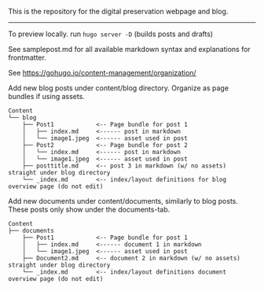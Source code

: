 This is the repository for the digital preservation webpage and blog.

---

To preview locally. run `hugo server -D` (builds posts and drafts)

See samplepost.md for all available markdown syntax and explanations for frontmatter.

See https://gohugo.io/content-management/organization/

Add new blog posts under content/blog directory. Organize as page bundles if using assets.

```
Content
└── blog
    ├── Post1            <-- Page bundle for post 1
    │   ├── index.md     <------ post in markdown
    │   └── image1.jpeg  <------ asset used in post
    ├── Post2            <-- Page bundle for post 2
    │   └── index.md     <------ post in markdown
    │   └── image1.jpeg  <------ asset used in post
    ├── posttitle.md     <-- post 3 in markdown (w/ no assets) straight under blog directory
    └── _index.md        <-- index/layout definitions for blog overview page (do not edit)
```

Add new documents under content/documents, similarly to blog posts. These posts only show under the documents-tab.

```
Content
├── documents
    ├── Post1            <-- Page bundle for post 1
    │   ├── index.md     <------ document 1 in markdown
    │   └── image1.jpeg  <------ asset used in post
    ├── Document2.md     <-- document 2 in markdown (w/ no assets) straight under blog directory
    └── _index.md        <-- index/layout definitions document overview page (do not edit)
```


